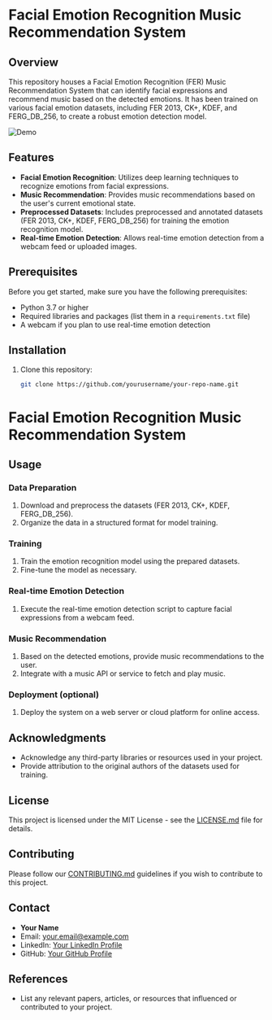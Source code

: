 # Facial Emotion Recognition Music Recommendation System

## Overview

This repository houses a Facial Emotion Recognition (FER) Music Recommendation System that can identify facial expressions and recommend music based on the detected emotions. It has been trained on various facial emotion datasets, including FER 2013, CK+, KDEF, and FERG_DB_256, to create a robust emotion detection model.

![Demo](demo.gif)

## Features

- **Facial Emotion Recognition**: Utilizes deep learning techniques to recognize emotions from facial expressions.
- **Music Recommendation**: Provides music recommendations based on the user's current emotional state.
- **Preprocessed Datasets**: Includes preprocessed and annotated datasets (FER 2013, CK+, KDEF, FERG_DB_256) for training the emotion recognition model.
- **Real-time Emotion Detection**: Allows real-time emotion detection from a webcam feed or uploaded images.

## Prerequisites

Before you get started, make sure you have the following prerequisites:

- Python 3.7 or higher
- Required libraries and packages (list them in a `requirements.txt` file)
- A webcam if you plan to use real-time emotion detection

## Installation

1. Clone this repository:

   ```bash
   git clone https://github.com/yourusername/your-repo-name.git
# Facial Emotion Recognition Music Recommendation System

## Usage

### Data Preparation

1. Download and preprocess the datasets (FER 2013, CK+, KDEF, FERG_DB_256).
2. Organize the data in a structured format for model training.

### Training

1. Train the emotion recognition model using the prepared datasets.
2. Fine-tune the model as necessary.

### Real-time Emotion Detection

1. Execute the real-time emotion detection script to capture facial expressions from a webcam feed.

### Music Recommendation

1. Based on the detected emotions, provide music recommendations to the user.
2. Integrate with a music API or service to fetch and play music.

### Deployment (optional)

1. Deploy the system on a web server or cloud platform for online access.

## Acknowledgments

- Acknowledge any third-party libraries or resources used in your project.
- Provide attribution to the original authors of the datasets used for training.

## License

This project is licensed under the MIT License - see the [LICENSE.md](LICENSE.md) file for details.

## Contributing

Please follow our [CONTRIBUTING.md](CONTRIBUTING.md) guidelines if you wish to contribute to this project.

## Contact

- **Your Name**
- Email: your.email@example.com
- LinkedIn: [Your LinkedIn Profile](https://www.linkedin.com/in/yourusername/)
- GitHub: [Your GitHub Profile](https://github.com/yourusername)

## References

- List any relevant papers, articles, or resources that influenced or contributed to your project.
